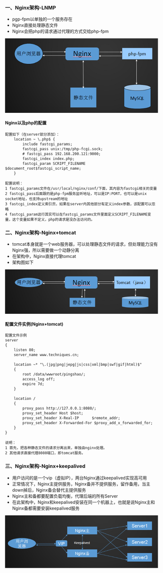 ### 一、Nginx架构-LNMP

* pgp-fpm以单独的一个服务存在
* Nginx直接处理静态文件
* Nginx会把php的请求通过代理的方式交给php-fpm

![image](https://github.com/hdpingshao/ops/blob/master/nginx/documents/14m/lnmp.png)

#### Nginx以及php的配置

```
配置如下（在server部分添加）：
    location ~ \.php$ {
        include fastcgi_params;
        fastcgi_pass unix:/tmp/php-fcgi.sock;
        # fastcgi_pass 192.168.200.121:9000;
        fastcgi_index index.php;
        fastcgi_param SCRIPT_FILENAME $document_root$fastcgi_script_name;
    }

配置说明：
1 fastcgi_params文件在/usr/local/nginx/conf/下面，其内容为fastcgi相关的变量
2 fastcgi_pass后面跟的是php-fpm服务监听地址，可以是IP:PORT，也可以是unix socket地址，也支持upstream的地址
3 fastcgi_index定义索引页，如果在server内其他部分有定义index参数，该配置可以忽略
4 fastcgi_param这行其实可以在fastcgi_params文件里面定义SCRIPT_FILENAME变量，这个变量如果不定义，php的请求是没办法访问的。
```

### 二、Nginx架构-Nginx+tomcat

* tomcat本身就是一个web服务器，可以处理静态文件的请求，但处理能力没有Nginx强，所以需要做一个动静分离
* 在架构中，Nginx直接代理tomcat
* 架构图如下

![image](https://github.com/hdpingshao/ops/blob/master/nginx/documents/14m/tomcat.png)

#### 配置文件实例(Nginx+tomcat)

```
配置文件示例
server
{
    listen 80;
    server_name www.techniques.cn;
    
    location ~* "\.(jpg|png|jepg|js|css|xml|bmp|swf|gif|html)$"
    {
        root /data/wwwroot/pingshao/;
        access_log off;
        expire 7d;
    }
    
    location /
    {
        proxy_pass http://127.0.0.1:8080/;
        proxy_set_header Host $host;
        proxy_set_header X-Real-IP      $remote_addr;
        proxy_set_header X-Forwarded-For $proxy_add_x_forwarded_for;
    }
}

说明：
1 首先，把各种静态文件的请求分离出来，单独由nginx处理。
2 其他请求直接代理8080端口，即tomcat服务。
```

### 三、Nginx架构-Nginx+keepalived

* 用户访问的是一个vip（虚拟IP），两台Nginx通过keepalived实现高可用
* 正常情况下，Nginx主提供服务，Nginx备并不提供服务，留作备用，当主down掉后，Nginx备会替代主提供服务
* Nginx主和备都要配置负载均衡，代理后端的所有Server
* 在此架构中，Nginx和keepalived安装在同一个机器上，也就是说Nginx主和Nginx备都需要安装keepalived服务

![image](https://github.com/hdpingshao/ops/blob/master/nginx/documents/14m/keepalived.png)